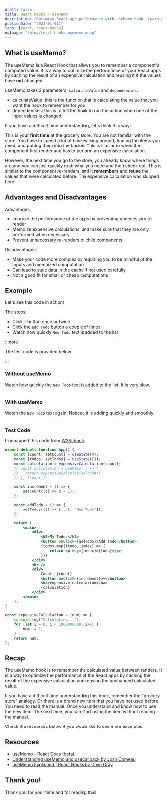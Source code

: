 ```yaml
---
draft: false
title: React Hooks - useMemo
description: "Optimize React app performance with useMemo hook. Learn advantages/disadvantages & see performance difference with before/after examples."
publishDate: "2023-01-011"
tags: [react, react-hooks]
ogImage: "/blog/react-hooks-usememo.webp"
---
```


## What is useMemo?

The useMemo is a React Hook that allows you to remember a component's computed value. It is a way to optimize the performance of your React apps by caching the result of an expensive calculation and reusing it if the values have **not** changed.

useMemo takes 2 parameters, `calculateValue` and `dependencies`.

- calculateValue: this is the function that is calculating the value that you want the hook to remember for you
- dependencies: this is to tell the hook to run the action when one of the input values is changed

If you have a difficult time understanding, let's think this way:

This is your **first time** at the grocery store. You are not familiar with the store. You have to spend a lot of time walking around, finding the items you need, and putting them into the basket. This is similar to when the component first render and has to perform an expensive calculation.

However, the next time you go to the store, you already know where things are and you can just quickly grab what you need and then check out. This is similar to the component re-renders, and it **remembers** and **reuse** the values that were calculated before. The expensive calculation was skipped here!

## Advantages and Disadvantages

Advantages:

- Improve the performance of the apps by preventing unnecessary re-render
- Memoize expensive calculations, and make sure that they are only performed when necessary
- Prevent unnecessary re-renders of child components

Disadvantages:

- Make your code more complex by requiring you to be mindful of the inputs and memoized computation
- Can lead to stale data in the cache if not used carefully
- Not a good fit for small or cheap computations

## Example

Let's see this code in action!

The steps:

- Click `+` button once or twice
- Click the `add Todo` button a couple of times
- Watch how quickly `New Todo` text is added to the list

:::note

The test code is provided below.

:::

### Without useMemo

Watch how quickly the `New Todo` text is added to the list. It is very slow.

<img src="https://user-images.githubusercontent.com/35031228/211906233-0e3fe9fc-3273-47b0-9f38-d5fa8fce318a.gif" alt="">

### With useMemo

Watch the `New Todo` text again. Noticed it is adding quickly and smoothly.

<img src="https://user-images.githubusercontent.com/35031228/211906235-be3476e9-7665-4466-bbd3-0e75b481bf71.gif" alt="">

### Test Code

I kidnapped this code from [W3Schools](https://www.w3schools.com/react/react_usememo.asp).

```jsx
export default function App() {
	const [count, setCount] = useState(0);
	const [todos, setTodos] = useState([]);
	const calculation = expensiveCalculation(count);
	// const calculation = useMemo(() => {
	//   return expensiveCalculation(count)
	// }, [count]);

	const increment = () => {
		setCount((c) => c + 1);
	};

	const addTodo = () => {
		setTodos((t) => [...t, "New Todo"]);
	};

	return (
		<main>
			<div>
				<h2>My Todos</h2>
				<button onClick={addTodo}>Add Todo</button>
				{todos.map((todo, index) => {
					return <p key={index}>{todo}</p>;
				})}
			</div>
			<hr />
			<div>
				Count: {count}
				<button onClick={increment}>+</button>
				<h2>Expensive Calculation</h2>
				{calculation}
			</div>
		</main>
	);
}

const expensiveCalculation = (num) => {
	console.log("Calculating...");
	for (let i = 0; i < 1000000000; i++) {
		num += 1;
	}
	return num;
};
```

## Recap

The useMemo hook is to remember the calculated value between renders. It is a way to optimize the performance of the React apps by caching the result of the expensive calculation and reusing the unchanged calculated value.

If you have a difficult time understanding this hook, remember the "grocery store" analogy. Or there is a brand new item that you have not used before. You need to read the manual. Once you understand and know how to use the new item. The next time, you can start using the item without reading the manual.

Check the resources below if you would like to see more examples.

## Resources

- [useMemo - React Docs (beta)](https://beta.reactjs.org/reference/react/useMemo)
- [Understanding useMemo and useCallback by Josh Comeau](https://www.joshwcomeau.com/react/usememo-and-usecallback/)
- [useMemo Explained | React Hooks by Dave Gray](https://www.youtube.com/watch?v=oR8gUi1LfWY&list=PL0Zuz27SZ-6PSdiQpSxO9zxvB0ns6m3ta&index=2)

## Thank you!

Thank you for your time and for reading this!
